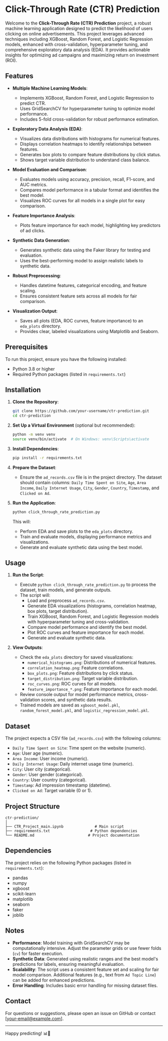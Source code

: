 # Click-Through Rate (CTR) Prediction

Welcome to the **Click-Through Rate (CTR) Prediction** project, a robust machine learning application designed to predict the likelihood of users clicking on online advertisements. This project leverages advanced techniques including XGBoost, Random Forest, and Logistic Regression models, enhanced with cross-validation, hyperparameter tuning, and comprehensive exploratory data analysis (EDA). It provides actionable insights for optimizing ad campaigns and maximizing return on investment (ROI).

## Features

- **Multiple Machine Learning Models**:
  - Implements XGBoost, Random Forest, and Logistic Regression to predict CTR.
  - Uses GridSearchCV for hyperparameter tuning to optimize model performance.
  - Includes 5-fold cross-validation for robust performance estimation.

- **Exploratory Data Analysis (EDA)**:
  - Visualizes data distributions with histograms for numerical features.
  - Displays correlation heatmaps to identify relationships between features.
  - Generates box plots to compare feature distributions by click status.
  - Shows target variable distribution to understand class balance.

- **Model Evaluation and Comparison**:
  - Evaluates models using accuracy, precision, recall, F1-score, and AUC metrics.
  - Compares model performance in a tabular format and identifies the best model.
  - Visualizes ROC curves for all models in a single plot for easy comparison.

- **Feature Importance Analysis**:
  - Plots feature importance for each model, highlighting key predictors of ad clicks.

- **Synthetic Data Generation**:
  - Generates synthetic data using the Faker library for testing and evaluation.
  - Uses the best-performing model to assign realistic labels to synthetic data.

- **Robust Preprocessing**:
  - Handles datetime features, categorical encoding, and feature scaling.
  - Ensures consistent feature sets across all models for fair comparison.

- **Visualization Output**:
  - Saves all plots (EDA, ROC curves, feature importance) to an `eda_plots` directory.
  - Provides clear, labeled visualizations using Matplotlib and Seaborn.

## Prerequisites

To run this project, ensure you have the following installed:

- Python 3.8 or higher
- Required Python packages (listed in `requirements.txt`)

## Installation

1. **Clone the Repository**:
   ```bash
   git clone https://github.com/your-username/ctr-prediction.git
   cd ctr-prediction
   ```

2. **Set Up a Virtual Environment** (optional but recommended):
   ```bash
   python -m venv venv
   source venv/bin/activate  # On Windows: venv\Scripts\activate
   ```

3. **Install Dependencies**:
   ```bash
   pip install -r requirements.txt
   ```

4. **Prepare the Dataset**:
   - Ensure the `ad_records.csv` file is in the project directory. The dataset should contain columns: `Daily Time Spent on Site`, `Age`, `Area Income`, `Daily Internet Usage`, `City`, `Gender`, `Country`, `Timestamp`, and `Clicked on Ad`.

5. **Run the Application**:
   ```bash
   python click_through_rate_prediction.py
   ```

   This will:
   - Perform EDA and save plots to the `eda_plots` directory.
   - Train and evaluate models, displaying performance metrics and visualizations.
   - Generate and evaluate synthetic data using the best model.

## Usage

1. **Run the Script**:
   - Execute `python click_through_rate_prediction.py` to process the dataset, train models, and generate outputs.
   - The script will:
     - Load and preprocess `ad_records.csv`.
     - Generate EDA visualizations (histograms, correlation heatmap, box plots, target distribution).
     - Train XGBoost, Random Forest, and Logistic Regression models with hyperparameter tuning and cross-validation.
     - Compare model performance and identify the best model.
     - Plot ROC curves and feature importance for each model.
     - Generate and evaluate synthetic data.

2. **View Outputs**:
   - Check the `eda_plots` directory for saved visualizations:
     - `numerical_histograms.png`: Distributions of numerical features.
     - `correlation_heatmap.png`: Feature correlations.
     - `box_plots.png`: Feature distributions by click status.
     - `target_distribution.png`: Target variable distribution.
     - `roc_curves.png`: ROC curves for all models.
     - `feature_importance_*.png`: Feature importance for each model.
   - Review console output for model performance metrics, cross-validation scores, and synthetic data results.
   - Trained models are saved as `xgboost_model.pkl`, `random_forest_model.pkl`, and `logistic_regression_model.pkl`.

## Dataset

The project expects a CSV file (`ad_records.csv`) with the following columns:
- `Daily Time Spent on Site`: Time spent on the website (numeric).
- `Age`: User age (numeric).
- `Area Income`: User income (numeric).
- `Daily Internet Usage`: Daily internet usage time (numeric).
- `City`: User city (categorical).
- `Gender`: User gender (categorical).
- `Country`: User country (categorical).
- `Timestamp`: Ad impression timestamp (datetime).
- `Clicked on Ad`: Target variable (0 or 1).

## Project Structure

```
ctr-prediction/
│
├── CTR_Project_main.ipynb              # Main script
├── requirements.txt                  # Python dependencies
└── README.md                        # Project documentation
```

## Dependencies

The project relies on the following Python packages (listed in `requirements.txt`):
- pandas
- numpy
- xgboost
- scikit-learn
- matplotlib
- seaborn
- faker
- joblib

## Notes

- **Performance**: Model training with GridSearchCV may be computationally intensive. Adjust the parameter grids or use fewer folds (`cv`) for faster execution.
- **Synthetic Data**: Generated using realistic ranges and the best model's predictions for labels, ensuring meaningful evaluation.
- **Scalability**: The script uses a consistent feature set and scaling for fair model comparison. Additional features (e.g., text from `Ad Topic Line`) can be added for enhanced predictions.
- **Error Handling**: Includes basic error handling for missing dataset files.


## Contact

For questions or suggestions, please open an issue on GitHub or contact [your-email@example.com].

---

Happy predicting! 📊🚀
